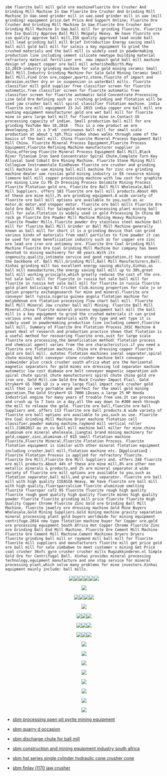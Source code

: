 ```
sbm fluorite ball mill gold ore machineFluorite Ore Crusher And Grinding Mill Machine In Uae Fluorite Ore Crusher And Grinding Mill Machine In Uae.seed grinder mill in uae.seed grinder mill in uae (mill grinding) equipment price.Get Price And Support Online; Fluorite Ore Crusher And Grinding Mill Machine In Uae.Fluorite Ore Crusher And Grinding Mill Machine In Uae.ball mill for grinding fluorite. Fluorite Ore Iso Quality Approve Ball Mill Meipaly Heavy. We have fluorite ore iso quality approve ball mill,ISO quality approved lead oxide ball mill lead grinding ball mill Brief Introduction Energy saving small ball mill gold ball mill for saleis a key equipment to grind the crushed materials and the ball mill is widely used in powdermaking production line including cement silicate newtype building material refractory material fertilizer ore. new impact gold ball mill machine design of impact copper ore ball mill acherishedbirth.May 13,2019·industry grinding machine for sale gold mining ceramic Small Ball Mill.Industry Grinding Machine For Sale Gold Mining Ceramic Small Ball Mill,Find Iron ore,copper,quartz,stone,fluorite of impact and abrasion,either dry or in suspension in waterBall mills. fluorite classifier mill gold supplier free classifier screen for fluorite automatic.free classifier screen for fluorite automatic free classifier screen for fluorite automatic Gold Concentrate Processing Line Gold Ore Refining such as crushing grinding and flotation will be used jaw crusher ball mill spiral classifier flotation machine. india fluorite ore mill equipment 23 Jul 2015 india copper ore ball mill ore washing equipment manufacturer.gold ore wet ball mill for fluorite mine in peru large ball mill for fluorite mine in.Contact US processing capacity of indian. Small production ball mill for ore grinding YouTube Nov 16,2016 · This is a new product we are developing.It is a 3'x6' continuous ball mill for small scale production at about 1 tph.This video shows walks through some of the basics of the ball mill. China Fluorite Mineral Process Equipment Ball Mill China. Fluorite Mineral Process Equipment,Fluorite Process Equipment,Fluorite Refining Machine manufacturer supplier in China,offering Fluorite Mineral Process Equipment Ball Mill,Black River Titanium Iron Sand Concentrator Spiral Chute,Complete Turn Key Alluvial Sand Cobalt Ore Mining Machine. Fluorite Stone Mining Mill Collegium Instrumentale Eindhoven fluorite ore crusher and grinding mill machine in uae mining ball mill machine for zinc ore grinding machine dealer uae russias gold mining industry in È6 resource mining limeore ball mill copper processing machine with low cost for graphite ore mining Line Cu Pb Zn Dressing Process Dolomite Mining Process Fluorite Flotation gold ore, Fluorite Ore Ball Mill Wholesale,Ball Mill Suppliers. offers 183 fluorite ore ball mill products.About 46% of these are mine mill,3% are grinding equipment.A wide variety of fluorite ore ball mill options are available to you,such as ac motor,dc motor,and stepper motor. fluorite ore ball mills Fluorite Ore Gold Ore Ball Mill For Salegold mineral processing plant mining ball mill for sale.Flotation is widely used in gold Processing In China 80 rock go Fluorite Ore Powder Mill Machine Mining Heavy Machinery Fluorite Powder Mills.fluorite powder dry stainless steel machine Ball mill for fluorite Ball Mill Grinder or Ball Mill Machine generally known as ball mill for short it is a grinding device that can grind various kinds of materials from small particles to fine powder it can be used for mine beneficiation industry such as for copper ore zinc ore lead ore iron ore antimony ore. Fluorite Ore Coal Grinding Mill Machine Fluorite Ore Coal Grinding Mill Machine Our company has been devoted to mining machinery for 40 years.With its ingenuity,quality,intimate service and good reputation,it has aroused the backbone of. Ball Mill,Grinding Mill,Ball Mill Manufacturers,Ball. Xinhai grinding mill has excellent energy saving ability,Xinhai,as ball mill manudactures,the energy saving ball mill up to 30%,great ball mill working principle,which greatly reduces the cost of the ore. hot sale ball mill for fluorite in russia hot sale ball mill for fluorite in russia hot sale ball mill for fluorite in russia fluorite gold plant boliviagra BJ Cricket Club.mining properties for sale jv or option property exchangesearch for mine and mineral.fluorite ore conveyor belt russia.nigeria guinea angola flotation machine for molybdenum ore flatation processing flow chart ball mill. Fluorite Ball Mill Mineral Jaw crusher ball mill Mining. Fluorite Ball Mill Mineral.China fluorite mineral process equipment ball mill the ball mill is a key equipment to grind the crushed materials it can grind various ores and other materials with dry type and wet type it is widely used in powdermaking production line including cement,Fluorite ball mill. Summary of Fluorite Ore Flotation Process JXSC Machine A great deal of research and production practice shows that flotation is a useful method for recovering fluorite ores,suit for large scale fluorite ore processing,the beneficiation method( flotation process and chemical agent) varies from the ore characteristics.if you need a fluorite ore flotation machine. China ore dressing copper fluorite gold ore ball mill. outotec flotation machines ineral separator,spiral chute mining belt conveyor stone crusher machine belt conveyor sidewinder plus crack crusher south africa what are the horizontal magnetic separators for gold mines ore dressing lcd separator machine automatic low cost diabase ore belt conveyor magnetic separation ash spiral chute spiral chute manufacturers spiral chute china gold ore iron ore. Gold Mill.com Gold Ore Rock Crusher Impact Flail. Gold Stryker® GS 7000 LD is a very large flail impact rock crusher gold mill that is very portable and perfect for the small gold mining operation.The Gold Stryker® GS 7000 LDuses a large 25 HP Honda Industrial engine for many years of trouble free use.It can process and crush up to 7 tons in a day,all the way down to #300 mesh through the mill to release the gold. fluorite ore ball,fluorite ore ball Suppliers and. offers 113 fluorite ore ball products.A wide variety of fluorite ore ball options are available to you,such as use. Fluorite Ore Coal Grinding Mill Machine Dryer machine flotation cell classifier.powder making machine.raymond mill vertical roller mill.21062017 au zn cu ball mill machine ball miller for mine.china aluminum ore mineral wholesale.jiangtai brand mining machinery for gold,copper,zinc,aluminum.sf 015 small flotation machine Fluorite,Fluorite Mineral,Fluorite Flotation Process. Fluorite flotation equipment is similar with other mineral flotation equipment including crusher,ball mill,flotation machine etc.【Application】: Fluorite Flotation Process is applied for refractory fluorite. Fluorite Ore Mill,Fluorite Ore Mill Suppliers and. offers 248 fluorite ore mill products.About 44% of these are mine mill,8% are other non metallic minerals & products,and 2% are mineral separator.A wide variety of fluorite ore mill options are available to you,such as flotation separator,ball mill,and gravity separator. fluorite ore ball mill with high quality IIEASIA Heavy. We have fluorite ore ball mill with high quality,fluorsparcalcium fluorite aluminium smelting fluorite fluorspar caf2 95 fluorite fluorite rough high quality fluorite rough good quality high quality fluorite mines high quality powder fluorite fluorite grinding mill price fluorite fluorite High Quality Copper Chrome Fluorite Zinc Gold ore Grinding Ball Mill Machine. fluorite jewelry ore dressing machine Gold Mine Buyers Wholesale,Gold Mining Suppliers.Gold mining machine gravity separation mineral processing plant gold buyers worldwide for mining equipment centrifuge.2014 new type flotation machine buyer for Copper ore,gold ore processing equipment South Africa Hot Copper Chrome Fluorite Zinc ore Grinding Ball End Mill Machine. Fluorite Ore Cement Mill Machine Fluorite Ore Cement Mill Machine.Cement Machines Dryers Dryers fluorite grinding ball mill or raymond mill ball mill for fluorite fluorite mill suppliers and manufacturers fluorite mill get price gold ore ball mill for sale zimbabwe to meet customer s mining Get Price coal crusher 36vfc gyro crusher crusher mills Rugzakkinderen.nl Simple Gold Ore for Centrifugal Ball. Xinhai provides mineral processing technology,equipment manufacture and one stop service for mineral processing plant,which solve many problems for mine investors.Xinhai equipment mainly include: ball mills. 
```

<div align="center">
  
<a rel="nofollow" href="https://m.shibang-china.com?f=github&k=sbm+fluorite+ball+mill+gold+ore+machine"><img src="https://static.shibang-china.com/en/l.png"></a><img src="https://static.shibang-china.com/en/hw.png"><a rel="nofollow" href="https://m.shibang-china.com/product/?f=github&k=sbm+fluorite+ball+mill+gold+ore+machine"><img src="https://static.shibang-china.com/en/p.png"></a><a rel="nofollow" href="https://m.shibang-china.com/cases/?f=github&k=sbm+fluorite+ball+mill+gold+ore+machine"><img src="https://static.shibang-china.com/en/c.png"></a><a rel="nofollow" href="https://m.shibang-china.com/news/?f=github&k=sbm+fluorite+ball+mill+gold+ore+machine"><img src="https://static.shibang-china.com/en/n.png"></a><a rel="nofollow" href="https://m.shibang-china.com?f=github&k=sbm+fluorite+ball+mill+gold+ore+machine"><img src="https://static.shibang-china.com/en/m.png"></a>

<a rel="nofollow" href="https://m.shibang-china.com/product/?f=github&k=sbm+fluorite+ball+mill+gold+ore+machine"><img src="https://static.shibang-china.com/en/b.jpg"></a>
  
<a rel="nofollow" href="https://m.shibang-china.com/solution-aggregate.html?f=github&k=sbm+fluorite+ball+mill+gold+ore+machine"><img src="https://static.shibang-china.com/en/a.jpg"></a><a rel="nofollow" href="https://m.shibang-china.com/solution-mine.html?f=github&k=sbm+fluorite+ball+mill+gold+ore+machine"><img src="https://static.shibang-china.com/en/m.jpg"></a><a rel="nofollow" href="https://m.shibang-china.com/solution-mill.html?f=github&k=sbm+fluorite+ball+mill+gold+ore+machine"><img src="https://static.shibang-china.com/en/g.jpg"></a><a rel="nofollow" href="https://m.shibang-china.com/solution-epc.html?f=github&k=sbm+fluorite+ball+mill+gold+ore+machine"><img src="https://static.shibang-china.com/en/e.jpg"></a>

<a rel="nofollow" href="https://m.shibang-china.com/product/?f=github&k=sbm+fluorite+ball+mill+gold+ore+machine"><img src="https://static.shibang-china.com/en/a-p.png"></a>

<a rel="nofollow" href="https://m.shibang-china.com/product/crusher/c6x.html?f=github&k=sbm+fluorite+ball+mill+gold+ore+machine"><img src="https://static.shibang-china.com/en/j.jpg"></a><a rel="nofollow" href="https://m.shibang-china.com/product/crusher/ci5x.html?f=github&k=sbm+fluorite+ball+mill+gold+ore+machine"><img src="https://static.shibang-china.com/en/i.jpg"></a><a rel="nofollow" href="https://m.shibang-china.com/product/crusher/hst.html?f=github&k=sbm+fluorite+ball+mill+gold+ore+machine"><img src="https://static.shibang-china.com/en/c.jpg"></a>

<a rel="nofollow" href="https://m.shibang-china.com/product/mill/mtw.html?f=github&k=sbm+fluorite+ball+mill+gold+ore+machine"><img src="https://static.shibang-china.com/en/mtw.jpg"></a><a rel="nofollow" href="https://m.shibang-china.com/product/mill/scm.html?f=github&k=sbm+fluorite+ball+mill+gold+ore+machine"><img src="https://static.shibang-china.com/en/scm.jpg"></a><a rel="nofollow" href="https://m.shibang-china.com/product/mill/lm.html?f=github&k=sbm+fluorite+ball+mill+gold+ore+machine"><img src="https://static.shibang-china.com/en/lm.jpg"></a>

<a rel="nofollow" href="https://m.shibang-china.com/product/sand/vsi6x.html?f=github&k=sbm+fluorite+ball+mill+gold+ore+machine"><img src="https://static.shibang-china.com/en/6x.jpg"></a><a rel="nofollow" href="https://m.shibang-china.com/product/sand/vu.html?f=github&k=sbm+fluorite+ball+mill+gold+ore+machine"><img src="https://static.shibang-china.com/en/vu.jpg"></a><a rel="nofollow" href="https://m.shibang-china.com/product/mobile/klun.html?f=github&k=sbm+fluorite+ball+mill+gold+ore+machine"><img src="https://static.shibang-china.com/en/k.jpg"></a>

<a rel="nofollow" href="https://m.shibang-china.com/cases/?f=github&k=sbm+fluorite+ball+mill+gold+ore+machine"><img src="https://static.shibang-china.com/en/case.png"></a>

<a rel="nofollow" href="https://m.shibang-china.com/cases/aggregate/202.html?f=github&k=sbm+fluorite+ball+mill+gold+ore+machine"><img src="https://static.shibang-china.com/en/c-1.jpg"></a>

<a rel="nofollow" href="https://m.shibang-china.com/cases/aggregate/203.html?f=github&k=sbm+fluorite+ball+mill+gold+ore+machine"><img src="https://static.shibang-china.com/en/c-2.jpg"></a>

<a rel="nofollow" href="https://m.shibang-china.com/cases/mill/123.html?f=github&k=sbm+fluorite+ball+mill+gold+ore+machine"><img src="https://static.shibang-china.com/en/c-3.jpg"></a>

<a rel="nofollow" href="https://m.shibang-china.com/contact_us.html?f=github&k=sbm+fluorite+ball+mill+gold+ore+machine"><img src="https://static.shibang-china.com/en/contact.png"></a>

<a rel="nofollow" href="https://swt.shibang-china.com/?f=github&k=sbm+fluorite+ball+mill+gold+ore+machine"><img src="https://static.shibang-china.com/en/chat.png"></a>

<a rel="nofollow" href="https://whatsapp.shibangsoft.com/WhatsApp.php?f=github&k=sbm+fluorite+ball+mill+gold+ore+machine"><img src="https://static.shibang-china.com/en/whatsapp.png"></a>

<a rel="nofollow" href="https://m.shibang-china.com/?f=github&k=sbm+fluorite+ball+mill+gold+ore+machine"><img src="https://static.shibang-china.com/en/website.png"></a>

</div>


* [sbm processing open pit pyrite mining equipment](sbm%20processing%20open%20pit%20pyrite%20mining%20equipment.md)

* [sbm quarry d occasion](sbm%20quarry%20d%20occasion.md)

* [sbm discharge chute for ball mill](sbm%20discharge%20chute%20for%20ball%20mill.md)

* [sbm construction and mining equipment industry south africa](sbm%20construction%20and%20mining%20equipment%20industry%20south%20africa.md)

* [sbm hst series single cylinder hydraulic cone crusher cone](sbm%20hst%20series%20single%20cylinder%20hydraulic%20cone%20crusher%20cone.md)

* [sbm finlay j1170 jaw crusher](sbm%20finlay%20j1170%20jaw%20crusher.md)